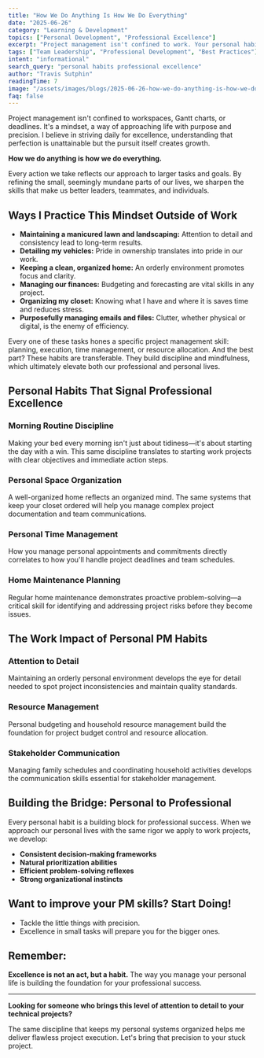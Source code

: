 ```yaml
---
title: "How We Do Anything Is How We Do Everything"
date: "2025-06-26"
category: "Learning & Development"
topics: ["Personal Development", "Professional Excellence"]
excerpt: "Project management isn't confined to work. Your personal habits build the foundation for professional excellence. Here's how small disciplines create big results."
tags: ["Team Leadership", "Professional Development", "Best Practices"]
intent: "informational"
search_query: "personal habits professional excellence"
author: "Travis Sutphin"
readingTime: 7
image: "/assets/images/blogs/2025-06-26-how-we-do-anything-is-how-we-do-everything.png"
faq: false
---
```


Project management isn't confined to workspaces, Gantt charts, or deadlines. It's a mindset, a way of approaching life with purpose and precision. I believe in striving daily for excellence, understanding that perfection is unattainable but the pursuit itself creates growth.

**How we do anything is how we do everything.**

Every action we take reflects our approach to larger tasks and goals. By refining the small, seemingly mundane parts of our lives, we sharpen the skills that make us better leaders, teammates, and individuals.

## Ways I Practice This Mindset Outside of Work

- **Maintaining a manicured lawn and landscaping:** Attention to detail and consistency lead to long-term results.
- **Detailing my vehicles:** Pride in ownership translates into pride in our work.
- **Keeping a clean, organized home:** An orderly environment promotes focus and clarity.
- **Managing our finances:** Budgeting and forecasting are vital skills in any project.
- **Organizing my closet:** Knowing what I have and where it is saves time and reduces stress.
- **Purposefully managing emails and files:** Clutter, whether physical or digital, is the enemy of efficiency.

Every one of these tasks hones a specific project management skill: planning, execution, time management, or resource allocation. And the best part? These habits are transferable. They build discipline and mindfulness, which ultimately elevate both our professional and personal lives.

## Personal Habits That Signal Professional Excellence

### Morning Routine Discipline
Making your bed every morning isn't just about tidiness—it's about starting the day with a win. This same discipline translates to starting work projects with clear objectives and immediate action steps.

### Personal Space Organization
A well-organized home reflects an organized mind. The same systems that keep your closet ordered will help you manage complex project documentation and team communications.

### Personal Time Management
How you manage personal appointments and commitments directly correlates to how you'll handle project deadlines and team schedules.

### Home Maintenance Planning
Regular home maintenance demonstrates proactive problem-solving—a critical skill for identifying and addressing project risks before they become issues.

## The Work Impact of Personal PM Habits

### Attention to Detail
Maintaining an orderly personal environment develops the eye for detail needed to spot project inconsistencies and maintain quality standards.

### Resource Management
Personal budgeting and household resource management build the foundation for project budget control and resource allocation.

### Stakeholder Communication
Managing family schedules and coordinating household activities develops the communication skills essential for stakeholder management.

## Building the Bridge: Personal to Professional

Every personal habit is a building block for professional success. When we approach our personal lives with the same rigor we apply to work projects, we develop:

- **Consistent decision-making frameworks**
- **Natural prioritization abilities**
- **Efficient problem-solving reflexes**
- **Strong organizational instincts**

## Want to improve your PM skills? Start Doing!

- Tackle the little things with precision.
- Excellence in small tasks will prepare you for the bigger ones.

## Remember:

**Excellence is not an act, but a habit.** The way you manage your personal life is building the foundation for your professional success.

---

**Looking for someone who brings this level of attention to detail to your technical projects?**

The same discipline that keeps my personal systems organized helps me deliver flawless project execution. Let's bring that precision to your stuck project.